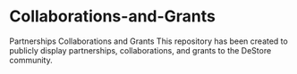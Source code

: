 # Collaborations-and-Grants
Partnerships Collaborations and Grants
This repository has been created to publicly display partnerships, collaborations, and grants to the DeStore community.
